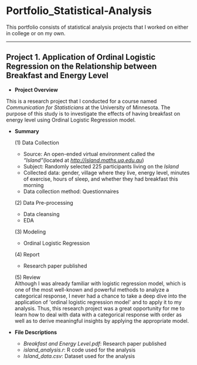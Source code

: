 # Portfolio_Statistical-Analysis

This portfolio consists of statistical analysis projects that I worked on either in college or on my own. 

---

## Project 1. Application of Ordinal Logistic Regression on the Relationship between Breakfast and Energy Level

- **Project Overview**

This is a research project that I conducted for a course named *Communication for Statisticians* at the University of Minnesota. The purpose of this study is to investigate the effects of having breakfast on energy level using Ordinal Logistic Regression model. 



- **Summary**

   (1) Data Collection  
   - Source: An open-ended virtual environment called the *“Island”*(located at *http://island.maths.uq.edu.au*)  
   - Subject: Randomly selected 225 participants living on the *Island*  
   - Collected data: gender, village where they live, energy level, minutes of exercise, hours of sleep, and whether they had breakfast this morning  
   - Data collection method: Questionnaires  
   
   
   (2) Data Pre-processing  
   - Data cleansing  
   - EDA  
   
   
   (3) Modeling  
   - Ordinal Logistic Regression  
   
   
   (4) Report  
   - Research paper published
   
   
   (5) Review  
   Although I was already familiar with logistic regression model, which is one of the most well-known and powerful methods to analyze a categorical response, I never had a chance to take a deep dive into the application of 'ordinal logistic regression model' and to apply it to my analysis. Thus, this research project was a great opportunity for me to learn how to deal with data with a categorical response with order as well as to derive meaningful insights by applying the appropriate model.   
   


- **File Descriptions**
   - *Breakfast and Energy Level.pdf*: Research paper published
   - *island_analysis.r*: R code used for the analysis
   - *Island_data.csv*: Dataset used for the analysis 
